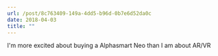 ```yaml
---
url: /post/8c763409-149a-4dd5-b96d-0b7e6d52da0c
date: 2018-04-03
title: ""
---
```


I'm more excited about buying a Alphasmart Neo than I am about AR/VR
